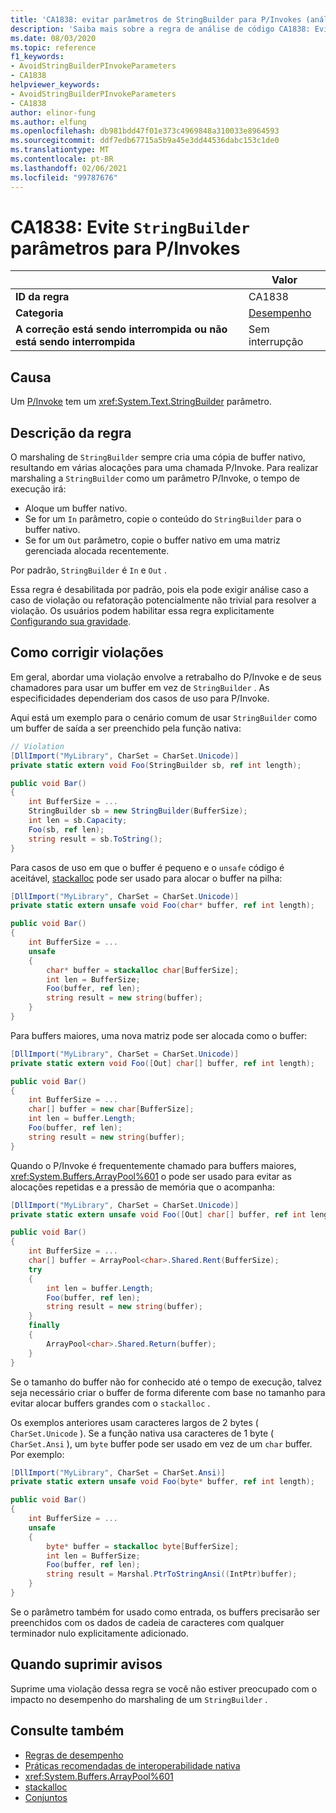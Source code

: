 ```yaml
---
title: 'CA1838: evitar parâmetros de StringBuilder para P/Invokes (análise de código)'
description: 'Saiba mais sobre a regra de análise de código CA1838: Evite parâmetros de StringBuilder para P/Invokes'
ms.date: 08/03/2020
ms.topic: reference
f1_keywords:
- AvoidStringBuilderPInvokeParameters
- CA1838
helpviewer_keywords:
- AvoidStringBuilderPInvokeParameters
- CA1838
author: elinor-fung
ms.author: elfung
ms.openlocfilehash: db981bdd47f01e373c4969848a310033e8964593
ms.sourcegitcommit: ddf7edb67715a5b9a45e3dd44536dabc153c1de0
ms.translationtype: MT
ms.contentlocale: pt-BR
ms.lasthandoff: 02/06/2021
ms.locfileid: "99787676"
---
```

# <a name="ca1838-avoid-stringbuilder-parameters-for-pinvokes"></a>CA1838: Evite `StringBuilder` parâmetros para P/Invokes

| | Valor |
|-|-|
| **ID da regra** |CA1838|
| **Categoria** |[Desempenho](performance-warnings.md)|
| **A correção está sendo interrompida ou não está sendo interrompida** |Sem interrupção|

## <a name="cause"></a>Causa

Um [P/Invoke](../../../standard/native-interop/pinvoke.md) tem um <xref:System.Text.StringBuilder> parâmetro.

## <a name="rule-description"></a>Descrição da regra

O marshaling de `StringBuilder` sempre cria uma cópia de buffer nativo, resultando em várias alocações para uma chamada P/Invoke. Para realizar marshaling a `StringBuilder` como um parâmetro P/Invoke, o tempo de execução irá:

- Aloque um buffer nativo.
- Se for um `In` parâmetro, copie o conteúdo do `StringBuilder` para o buffer nativo.
- Se for um `Out` parâmetro, copie o buffer nativo em uma matriz gerenciada alocada recentemente.

Por padrão, `StringBuilder` é `In` e `Out` .

Essa regra é desabilitada por padrão, pois ela pode exigir análise caso a caso de violação ou refatoração potencialmente não trivial para resolver a violação. Os usuários podem habilitar essa regra explicitamente [Configurando sua gravidade](../configuration-options.md#severity-level).

## <a name="how-to-fix-violations"></a>Como corrigir violações

Em geral, abordar uma violação envolve a retrabalho do P/Invoke e de seus chamadores para usar um buffer em vez de `StringBuilder` . As especificidades dependeriam dos casos de uso para P/Invoke.

Aqui está um exemplo para o cenário comum de usar `StringBuilder` como um buffer de saída a ser preenchido pela função nativa:

```csharp
// Violation
[DllImport("MyLibrary", CharSet = CharSet.Unicode)]
private static extern void Foo(StringBuilder sb, ref int length);

public void Bar()
{
    int BufferSize = ...
    StringBuilder sb = new StringBuilder(BufferSize);
    int len = sb.Capacity;
    Foo(sb, ref len);
    string result = sb.ToString();
}
```

Para casos de uso em que o buffer é pequeno e o `unsafe` código é aceitável, [stackalloc](../../../csharp/language-reference/operators/stackalloc.md) pode ser usado para alocar o buffer na pilha:

```csharp
[DllImport("MyLibrary", CharSet = CharSet.Unicode)]
private static extern unsafe void Foo(char* buffer, ref int length);

public void Bar()
{
    int BufferSize = ...
    unsafe
    {
        char* buffer = stackalloc char[BufferSize];
        int len = BufferSize;
        Foo(buffer, ref len);
        string result = new string(buffer);
    }
}
```

Para buffers maiores, uma nova matriz pode ser alocada como o buffer:

```csharp
[DllImport("MyLibrary", CharSet = CharSet.Unicode)]
private static extern void Foo([Out] char[] buffer, ref int length);

public void Bar()
{
    int BufferSize = ...
    char[] buffer = new char[BufferSize];
    int len = buffer.Length;
    Foo(buffer, ref len);
    string result = new string(buffer);
}
```

Quando o P/Invoke é frequentemente chamado para buffers maiores, <xref:System.Buffers.ArrayPool%601> o pode ser usado para evitar as alocações repetidas e a pressão de memória que o acompanha:

```csharp
[DllImport("MyLibrary", CharSet = CharSet.Unicode)]
private static extern unsafe void Foo([Out] char[] buffer, ref int length);

public void Bar()
{
    int BufferSize = ...
    char[] buffer = ArrayPool<char>.Shared.Rent(BufferSize);
    try
    {
        int len = buffer.Length;
        Foo(buffer, ref len);
        string result = new string(buffer);
    }
    finally
    {
        ArrayPool<char>.Shared.Return(buffer);
    }
}
```

Se o tamanho do buffer não for conhecido até o tempo de execução, talvez seja necessário criar o buffer de forma diferente com base no tamanho para evitar alocar buffers grandes com o `stackalloc` .

Os exemplos anteriores usam caracteres largos de 2 bytes ( `CharSet.Unicode` ). Se a função nativa usa caracteres de 1 byte ( `CharSet.Ansi` ), um `byte` buffer pode ser usado em vez de um `char` buffer. Por exemplo:

```csharp
[DllImport("MyLibrary", CharSet = CharSet.Ansi)]
private static extern unsafe void Foo(byte* buffer, ref int length);

public void Bar()
{
    int BufferSize = ...
    unsafe
    {
        byte* buffer = stackalloc byte[BufferSize];
        int len = BufferSize;
        Foo(buffer, ref len);
        string result = Marshal.PtrToStringAnsi((IntPtr)buffer);
    }
}
```

Se o parâmetro também for usado como entrada, os buffers precisarão ser preenchidos com os dados de cadeia de caracteres com qualquer terminador nulo explicitamente adicionado.

## <a name="when-to-suppress-warnings"></a>Quando suprimir avisos

Suprime uma violação dessa regra se você não estiver preocupado com o impacto no desempenho do marshaling de um `StringBuilder` .

## <a name="see-also"></a>Consulte também

- [Regras de desempenho](performance-warnings.md)
- [Práticas recomendadas de interoperabilidade nativa](../../../standard/native-interop/best-practices.md)
- <xref:System.Buffers.ArrayPool%601>
- [stackalloc](../../../csharp/language-reference/operators/stackalloc.md)
- [Conjuntos](../../../standard/native-interop/charset.md)
